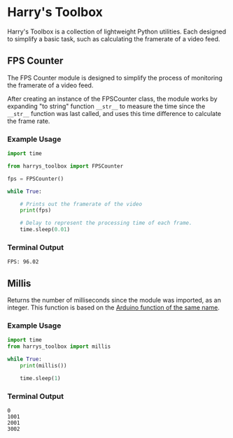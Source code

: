 # Harry's Toolbox

Harry's Toolbox is a collection of lightweight Python utilities. Each designed
to simplify a basic task, such as calculating the framerate of a video feed.

## FPS Counter

The FPS Counter module is designed to simplify the process of monitoring the
framerate of a video feed.

After creating an instance of the FPSCounter class, the module works by
expanding "to string" function `__str__` to measure the time since the `__str__`
function was last called, and uses this time difference to calculate the frame
rate.

### Example Usage

```python
import time

from harrys_toolbox import FPSCounter

fps = FPSCounter()

while True:

    # Prints out the framerate of the video
    print(fps)

    # Delay to represent the processing time of each frame.
    time.sleep(0.01)

```

### Terminal Output

```
FPS: 96.02
```

## Millis

Returns the number of milliseconds since the module was imported, as an integer.
This function is based on the
[Arduino function of the same name](https://docs.arduino.cc/language-reference/en/functions/time/millis/).

### Example Usage

```python
import time
from harrys_toolbox import millis

while True:
    print(millis())

    time.sleep(1)
```

### Terminal Output

```
0
1001
2001
3002
```
